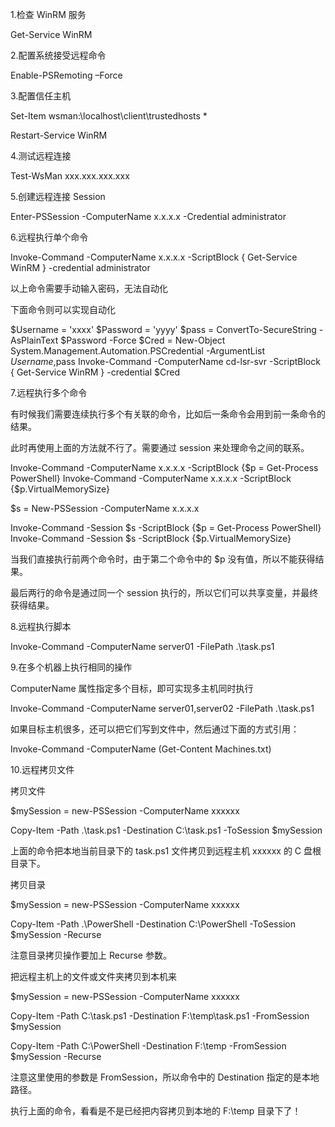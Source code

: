 1.检查 WinRM 服务

Get-Service WinRM

2.配置系统接受远程命令

Enable-PSRemoting –Force

3.配置信任主机

Set-Item wsman:\localhost\client\trustedhosts *

Restart-Service WinRM

4.测试远程连接

Test-WsMan xxx.xxx.xxx.xxx

5.创建远程连接 Session

Enter-PSSession -ComputerName x.x.x.x -Credential administrator

6.远程执行单个命令

Invoke-Command -ComputerName x.x.x.x -ScriptBlock { Get-Service WinRM } -credential administrator

以上命令需要手动输入密码，无法自动化

下面命令则可以实现自动化

$Username = 'xxxx'
$Password = 'yyyy'
$pass = ConvertTo-SecureString -AsPlainText $Password -Force
$Cred = New-Object System.Management.Automation.PSCredential -ArgumentList $Username,$pass
Invoke-Command -ComputerName cd-lsr-svr -ScriptBlock { Get-Service WinRM } -credential $Cred

7.远程执行多个命令

有时候我们需要连续执行多个有关联的命令，比如后一条命令会用到前一条命令的结果。

此时再使用上面的方法就不行了。需要通过 session 来处理命令之间的联系。

Invoke-Command -ComputerName x.x.x.x -ScriptBlock {$p = Get-Process PowerShell}
Invoke-Command -ComputerName x.x.x.x -ScriptBlock {$p.VirtualMemorySize}
 
$s = New-PSSession -ComputerName x.x.x.x

Invoke-Command -Session $s -ScriptBlock {$p = Get-Process PowerShell}
Invoke-Command -Session $s -ScriptBlock {$p.VirtualMemorySize}


当我们直接执行前两个命令时，由于第二个命令中的 $p 没有值，所以不能获得结果。

最后两行的命令是通过同一个 session 执行的，所以它们可以共享变量，并最终获得结果。


8.远程执行脚本


Invoke-Command -ComputerName server01 -FilePath .\task.ps1


9.在多个机器上执行相同的操作

ComputerName 属性指定多个目标，即可实现多主机同时执行

Invoke-Command -ComputerName server01,server02 -FilePath .\task.ps1

如果目标主机很多，还可以把它们写到文件中，然后通过下面的方式引用：

Invoke-Command -ComputerName (Get-Content Machines.txt)

10.远程拷贝文件

拷贝文件

$mySession = new-PSSession -ComputerName xxxxxx

Copy-Item -Path .\task.ps1 -Destination C:\task.ps1 -ToSession $mySession


上面的命令把本地当前目录下的 task.ps1 文件拷贝到远程主机 xxxxxx 的 C 盘根目录下。

拷贝目录

$mySession = new-PSSession -ComputerName xxxxxx

Copy-Item -Path .\PowerShell -Destination C:\PowerShell -ToSession $mySession -Recurse

注意目录拷贝操作要加上 Recurse 参数。


把远程主机上的文件或文件夹拷贝到本机来

$mySession = new-PSSession -ComputerName xxxxxx

Copy-Item -Path C:\task.ps1 -Destination F:\temp\task.ps1 -FromSession $mySession

Copy-Item -Path C:\PowerShell -Destination F:\temp -FromSession $mySession -Recurse

注意这里使用的参数是 FromSession，所以命令中的 Destination 指定的是本地路径。

执行上面的命令，看看是不是已经把内容拷贝到本地的 F:\temp 目录下了！























